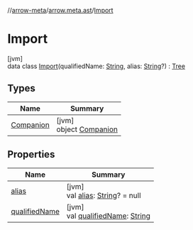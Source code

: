 //[arrow-meta](../../../index.md)/[arrow.meta.ast](../index.md)/[Import](index.md)

# Import

[jvm]\
data class [Import](index.md)(qualifiedName: [String](https://kotlinlang.org/api/latest/jvm/stdlib/kotlin/-string/index.html), alias: [String](https://kotlinlang.org/api/latest/jvm/stdlib/kotlin/-string/index.html)?) : [Tree](../-tree/index.md)

## Types

| Name | Summary |
|---|---|
| [Companion](-companion/index.md) | [jvm]<br>object [Companion](-companion/index.md) |

## Properties

| Name | Summary |
|---|---|
| [alias](alias.md) | [jvm]<br>val [alias](alias.md): [String](https://kotlinlang.org/api/latest/jvm/stdlib/kotlin/-string/index.html)? = null |
| [qualifiedName](qualified-name.md) | [jvm]<br>val [qualifiedName](qualified-name.md): [String](https://kotlinlang.org/api/latest/jvm/stdlib/kotlin/-string/index.html) |
